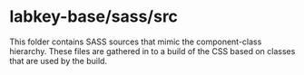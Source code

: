 # labkey-base/sass/src

This folder contains SASS sources that mimic the component-class hierarchy. These files
are gathered in to a build of the CSS based on classes that are used by the build.
